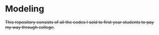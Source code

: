 Modeling
========

<del>This repository consists of all the codes I sold to first year students to pay my way through college.<del> 
